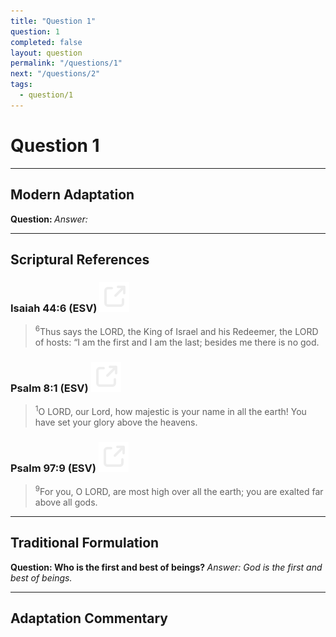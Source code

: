```yaml
---
title: "Question 1"
question: 1
completed: false
layout: question
permalink: "/questions/1"
next: "/questions/2"
tags:
  - question/1
---
```

# Question 1
---
## Modern Adaptation
<strong>
    Question:
</strong>

<em>
    Answer:
</em>

---
## Scriptural References
### Isaiah 44:6 (ESV) <a href="https://biblegateway.com/passage/?search=Isaiah+44%3A6&version=ESV"><img src="/assets/svg/link.svg"/></a>
> <sup>6</sup>Thus says the LORD, the King of Israel and his Redeemer, the LORD of hosts: “I am the first and I am the last; besides me there is no god.

### Psalm 8:1 (ESV) <a href="https://biblegateway.com/passage/?search=Psalm+8%3A1&version=ESV"><img src="/assets/svg/link.svg"/></a>
> <sup>1</sup>O LORD, our Lord, how majestic is your name in all the earth! You have set your glory above the heavens.

### Psalm 97:9 (ESV) <a href="https://biblegateway.com/passage/?search=Psalm+97%3A9&version=ESV"><img src="/assets/svg/link.svg"/></a>
> <sup>9</sup>For you, O LORD, are most high over all the earth; you are exalted far above all gods.

---
## Traditional Formulation
<strong>
    Question: Who is the first and best of beings?
</strong>

<em>
    Answer: God is the first and best of beings.
</em>

---
## Adaptation Commentary
